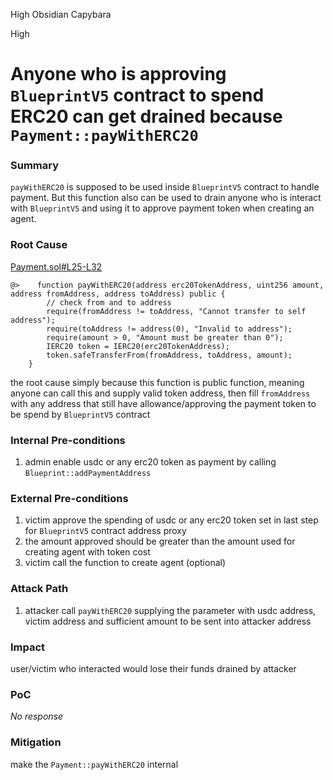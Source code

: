 High Obsidian Capybara

High

# Anyone who is approving `BlueprintV5` contract to spend ERC20 can get drained because `Payment::payWithERC20`

### Summary

`payWithERC20` is supposed to be used inside `BlueprintV5` contract to handle payment. But this function also can be used to drain anyone who is interact with `BlueprintV5` and using it to approve payment token when creating an agent.

### Root Cause

[Payment.sol#L25-L32](https://github.com/sherlock-audit/2025-03-crestal-network/blob/main/crestal-omni-contracts/src/Payment.sol#L25-L32)

```Solidity
@>    function payWithERC20(address erc20TokenAddress, uint256 amount, address fromAddress, address toAddress) public {
        // check from and to address
        require(fromAddress != toAddress, "Cannot transfer to self address");
        require(toAddress != address(0), "Invalid to address");
        require(amount > 0, "Amount must be greater than 0");
        IERC20 token = IERC20(erc20TokenAddress);
        token.safeTransferFrom(fromAddress, toAddress, amount);
    }
```

the root cause simply because this function is public function, meaning anyone can call this and supply valid token address, then fill `fromAddress` with any address that still have allowance/approving the payment token to be spend by `BlueprintV5` contract

### Internal Pre-conditions

1. admin enable usdc or any erc20 token as payment by calling `Blueprint::addPaymentAddress`

### External Pre-conditions

1. victim approve the spending of usdc or any erc20 token set in last step for `BlueprintV5` contract address proxy
2. the amount approved should be greater than the amount used for creating agent with token cost
3. victim call the function to create agent (optional)

### Attack Path

1. attacker call `payWithERC20` supplying the parameter with usdc address, victim address and sufficient amount to be sent into attacker address

### Impact

user/victim who interacted would lose their funds drained by attacker

### PoC

_No response_

### Mitigation

make the `Payment::payWithERC20` internal